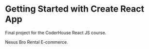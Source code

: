 # Getting Started with Create React App

Final project for the CoderHouse React JS course.

Nexus Bro Rental E-commerce.